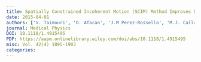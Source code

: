 ```yaml
---
title: Spatially Constrained Incoherent Motion (SCIM) Method Improves Diffusion-Weighted MRI Signal Decay Analysis in the Liver and Spleen
date: 2015-04-01
authors: ['V. Taimouri', 'O. Afacan', 'J.M Perez-Rossello', 'M.J. Callahan', 'R.V. Mulkern', 'S.K. Warfield', 'M. Freiman']
journal: Medical Physics
DOI: 10.1118/1.4915495
PDF: https://aapm.onlinelibrary.wiley.com/doi/abs/10.1118/1.4915495
misc: Vol. 42(4) 1895-1903
categories: 
---
```

